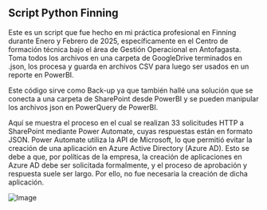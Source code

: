 ## Script Python Finning

Este es un script que fue hecho en mi práctica profesional en Finning durante Enero y Febrero de 2025, específicamente en el Centro de formación técnica bajo el área de Gestión Operacional en Antofagasta. Toma todos los archivos en una carpeta de GoogleDrive terminados en .json, los procesa y guarda en archivos CSV para luego ser usados en un reporte en PowerBI.

Este código sirve como Back-up ya que también hallé una solución que se conecta a una carpeta de SharePoint desde PowerBI y se pueden manipular los archivos json en PowerQuery de PowerBI.

Aquí se muestra el proceso en el cual se realizan 33 solicitudes HTTP a SharePoint mediante Power Automate, cuyas respuestas están en formato JSON. Power Automate utiliza la API de Microsoft, lo que permitió evitar la creación de una aplicación en Azure Active Directory (Azure AD). Esto se debe a que, por políticas de la empresa, la creación de aplicaciones en Azure AD debe ser solicitada formalmente, y el proceso de aprobación y respuesta suele ser largo. Por ello, no fue necesaria la creación de dicha aplicación.

![Image](https://github.com/user-attachments/assets/0b64b70f-c4e3-413d-b723-759a0a4c2518)
